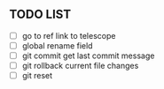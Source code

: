 ## TODO LIST
- [ ] go to ref link to telescope
- [ ] global rename field
- [ ] git commit get last commit message
- [ ] git rollback current file changes
- [ ] git reset
